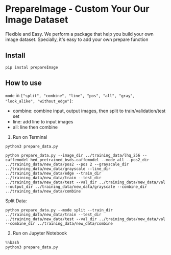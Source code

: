 # PrepareImage - Custom Your Our Image Dataset
 Flexible and Easy. We perform a package that help you build your own image dataset. Specially, it's easy to add your own prepare function 

## Install
```
pip instal prepareImage
```
## How to use
`mode` in `["split", "combine", "line", "pos", "all", "gray", "look_alike", "without_edge"]`:
- combine: combine input, output images, then split to train/validation/test set
- line: add line to input images
- all: line then combine

1. Run on Terminal
```python
python3 prepare_data.py
```
```
python prepare_data.py --image_dir ../training_data/lhq_256 --caffemodel hed_pretrained_bsds.caffemodel --mode all --pos2_dir ../training_data/new_data/pos2 --pos 2 --grayscale_dir ../training_data/new_data/grayscale --line_dir ../training_data/new_data/edge --train_dir ../training_data/new_data/train --test_dir ../training_data/new_data/test --val_dir ../training_data/new_data/val --output_dir ../training_data/new_data/grayscale --combine_dir ../training_data/new_data/combine
```

Split Data:
```
python prepare_data.py --mode split --train_dir ../training_data/new_data/train --test_dir ../training_data/new_data/test --val_dir ../training_data/new_data/val --combine_dir ../training_data/new_data/combine
```

2. Run on Jupyter Notebook
```python
%%bash
python3 prepare_data.py
```